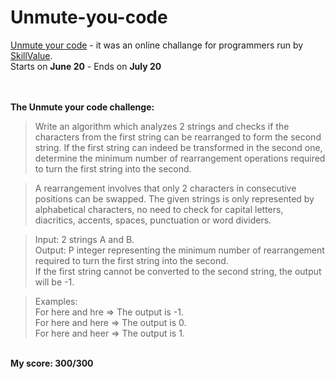 # Unmute-you-code

[Unmute your code](https://skillvalue.com/en/competitions/unmuteyourcode) - it was an online challange for programmers run by [SkillValue](https://skillvalue.com).  
Starts on **June 20** - Ends on **July 20**

</br></br>**The Unmute your code challenge:**
>Write an algorithm which analyzes 2 strings and checks if the characters from the first string can be rearranged to form the second string.
>If the first string can indeed be transformed in the second one, determine the minimum number of rearrangement operations required to turn the first string into the second.

>A rearrangement involves that only 2 characters in consecutive positions can be swapped.
The given strings is only represented by alphabetical characters, no need to check for capital letters, diacritics, accents, spaces, punctuation or word dividers.

>Input: 2 strings A and B.  
Output: P integer representing the minimum number of rearrangement required to turn the first string into the second.  
If the first string cannot be converted to the second string, the output will be -1.

>Examples:  
For here and hre => The output is -1.  
For here and here => The output is 0.  
For here and heer => The output is 1.

</br>**My score: 300/300**

